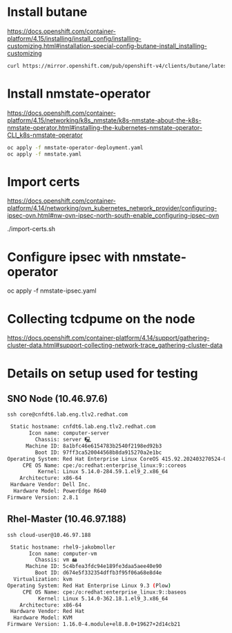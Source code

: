 # Install butane
https://docs.openshift.com/container-platform/4.15/installing/install_config/installing-customizing.html#installation-special-config-butane-install_installing-customizing

```bash
curl https://mirror.openshift.com/pub/openshift-v4/clients/butane/latest/butane --output butane
```

# Install nmstate-operator
https://docs.openshift.com/container-platform/4.15/networking/k8s_nmstate/k8s-nmstate-about-the-k8s-nmstate-operator.html#installing-the-kubernetes-nmstate-operator-CLI_k8s-nmstate-operator

```bash
oc apply -f nmstate-operator-deployment.yaml
oc apply -f nmstate.yaml
```

# Import certs
https://docs.openshift.com/container-platform/4.14/networking/ovn_kubernetes_network_provider/configuring-ipsec-ovn.html#nw-ovn-ipsec-north-south-enable_configuring-ipsec-ovn

./import-certs.sh

# Configure ipsec with nmstate-operator
oc apply -f nmstate-ipsec.yaml

# Collecting tcdpume on the node
https://docs.openshift.com/container-platform/4.14/support/gathering-cluster-data.html#support-collecting-network-trace_gathering-cluster-data



# Details on setup used for testing

## SNO Node (10.46.97.6)
```
ssh core@cnfdt6.lab.eng.tlv2.redhat.com
```
```bash
 Static hostname: cnfdt6.lab.eng.tlv2.redhat.com
       Icon name: computer-server
         Chassis: server 🖳
      Machine ID: 8a1bfc46e6154783b2540f2198ed92b3
         Boot ID: 97ff3ca520044568b8da915270a2e1bc
Operating System: Red Hat Enterprise Linux CoreOS 415.92.202403270524-0 (Plow)
     CPE OS Name: cpe:/o:redhat:enterprise_linux:9::coreos
          Kernel: Linux 5.14.0-284.59.1.el9_2.x86_64
    Architecture: x86-64
 Hardware Vendor: Dell Inc.
  Hardware Model: PowerEdge R640
Firmware Version: 2.8.1
```

## Rhel-Master (10.46.97.188)
```
ssh cloud-user@10.46.97.188
```
```bash
 Static hostname: rhel9-jakobmoller
       Icon name: computer-vm
         Chassis: vm 🖴
      Machine ID: 5c4bfea3fdc94e189fe3daa5aee40e90
         Boot ID: d674e5f332354dffb3f95f06a68e8d4e
  Virtualization: kvm
Operating System: Red Hat Enterprise Linux 9.3 (Plow)     
     CPE OS Name: cpe:/o:redhat:enterprise_linux:9::baseos
          Kernel: Linux 5.14.0-362.18.1.el9_3.x86_64
    Architecture: x86-64
 Hardware Vendor: Red Hat
  Hardware Model: KVM
Firmware Version: 1.16.0-4.module+el8.8.0+19627+2d14cb21
```